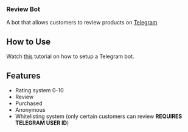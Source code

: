 ### Review Bot
A bot that allows customers to review products on [Telegram](https://telegram.org/)


## How to Use
Watch [this](https://core.telegram.org/bots/tutorial) tutorial on how to setup a Telegram bot.


## Features
* Rating system 0-10
* Review
* Purchased
* Anonymous
* Whitelisting system (only certain customers can review **REQUIRES TELEGRAM USER ID**)